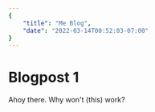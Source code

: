 ```yaml
---
{
    "title": "Me Blog",
    "date": "2022-03-14T00:52:03-07:00"
}
---
```

# Blogpost 1

Ahoy there. Why won't (this) work?